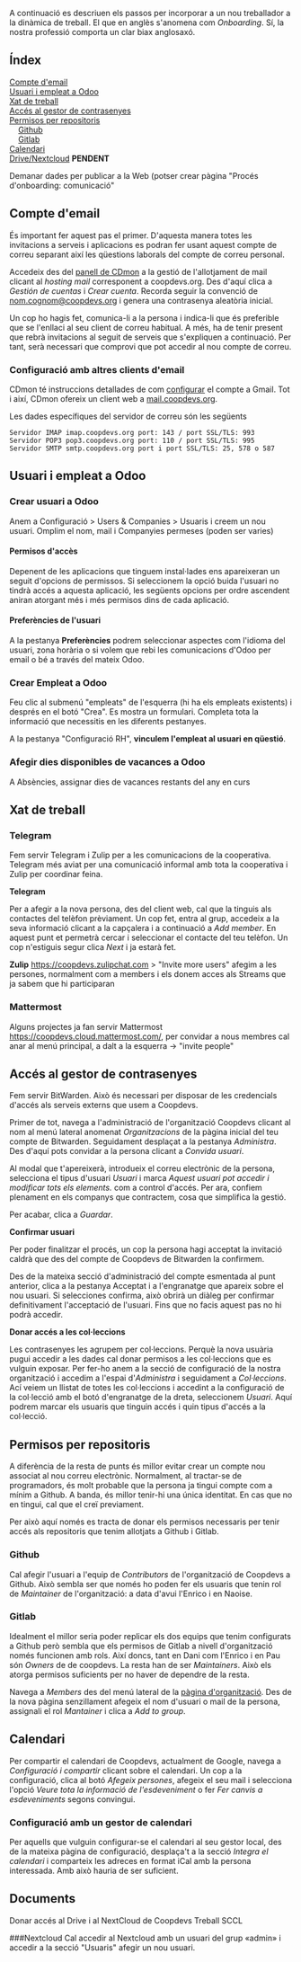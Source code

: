 A continuació es descriuen els passos per incorporar a un nou treballador a la dinàmica de treball. El que en anglès s'anomena com _Onboarding_. Sí, la nostra professió comporta un clar biax anglosaxó.

## Índex

[Compte d'email](#compte-demail)<br>
[Usuari i empleat a Odoo](#usuari-i-empleat-a-odoo)<br>
[Xat de treball](#xat-de-treball)<br>
[Accés al gestor de contrasenyes](#accés-al-gestor-de-contrasenyes)<br>
[Permisos per repositoris](#permisos-per-repositoris)<br>
&nbsp;&nbsp;&nbsp;&nbsp;[Github](#github)<br>
&nbsp;&nbsp;&nbsp;&nbsp;[Gitlab](#gitlab)<br>
[Calendari](#calendari) <br>
[Drive/Nextcloud](#documents) **PENDENT**

Demanar dades per publicar a la Web (potser crear pàgina "Procés d'onboarding: comunicació"

## Compte d'email

És important fer aquest pas el primer. D'aquesta manera totes les invitacions a serveis i aplicacions es podran fer usant aquest compte de correu separant així les qüestions laborals del compte de correu personal.

Accedeix des del [panell de CDmon](https://admin.cdmon.com/es/acceso) a la gestió de l'allotjament de mail clicant al _hosting mail_ corresponent a coopdevs.org. Des d'aquí clica a _Gestión de cuentas_ i _Crear cuenta_. Recorda seguir la convenció de nom.cognom@coopdevs.org i genera una contrasenya aleatòria inicial.

Un cop ho hagis fet, comunica-li a la persona i indica-li que és preferible que se l'enllaci al seu client de correu habitual. A més, ha de tenir present que rebrà invitacions al seguit de serveis que s'expliquen a continuació. Per tant, serà necessari que comprovi que pot accedir al nou compte de correu.

### Configuració amb altres clients d'email

CDmon té instruccions detallades de com [configurar](https://ticket.cdmon.com/es/support/solutions/articles/7000006292-c%C3%B3mo-configurar-el-correo-electr%C3%B3nico-de-cdmon-en-gmail) el compte a Gmail. Tot i així, CDmon ofereix un client web a [mail.coopdevs.org](http://mail.coopdevs.org).

Les dades específiques del servidor de correu són les següents

```
Servidor IMAP imap.coopdevs.org port: 143 / port SSL/TLS: 993
Servidor POP3 pop3.coopdevs.org port: 110 / port SSL/TLS: 995
Servidor SMTP smtp.coopdevs.org port i port SSL/TLS: 25, 578 o 587
```

## Usuari i empleat a Odoo

### Crear usuari a Odoo

Anem a Configuració > Users & Companies > Usuaris i creem un nou usuari. Omplim el nom, mail i Companyies permeses (poden ser varies)

#### Permisos d'accès 

Depenent de les aplicacions que tinguem instal·lades ens apareixeran un seguit d'opcions de permissos. Si seleccionem la opció buida l'usuari no tindrà accés a aquesta aplicació, les següents opcions per ordre ascendent aniran atorgant més i més permisos dins de cada aplicació. 

#### Preferències de l'usuari 

A la pestanya **Preferències** podrem seleccionar aspectes com l'idioma del usuari, zona horària o si volem que rebi les comunicacions d'Odoo per email o bé a través del mateix Odoo.  

### Crear Empleat a Odoo

Feu clic al submenú "empleats" de l'esquerra (hi ha els empleats existents) i després en el botó "Crea". Es mostra un formulari. Completa tota la informació que necessitis en les diferents pestanyes.

A la pestanya "Configuració RH", **vinculem l'empleat al usuari en qüestió**. 

### Afegir dies disponibles de vacances a Odoo

A Absències, assignar dies de vacances restants del any en curs

## Xat de treball

### Telegram

Fem servir Telegram i Zulip per a les comunicacions de la cooperativa. Telegram més aviat per una comunicació informal amb tota la cooperativa i Zulip per coordinar feina. 

**Telegram**

Per a afegir a la nova persona, des del client web, cal que la tinguis als contactes del telèfon prèviament. Un cop fet, entra al grup, accedeix a la seva informació clicant a la capçalera i a continuació a _Add member_. En aquest punt et permetrà cercar i seleccionar el contacte del teu telèfon. Un cop n'estiguis segur clica _Next_ i ja estarà fet.

**Zulip**
https://coopdevs.zulipchat.com > "Invite more users" afegim a les persones, normalment com a members i els donem acces als Streams que ja sabem que hi participaran 


### Mattermost

Alguns projectes ja fan servir Mattermost https://coopdevs.cloud.mattermost.com/, per convidar a nous membres cal anar al menú principal, a dalt a la esquerra -> "invite people" 

## Accés al gestor de contrasenyes

Fem servir BitWarden. Això és necessari per disposar de les credencials d'accés als serveis externs que usem a Coopdevs.

Primer de tot, navega a l'administració de l'organització Coopdevs clicant al nom al menú lateral anomenat _Organitzacions_ de la pàgina inicial del teu compte de Bitwarden. Seguidament desplaçat a la pestanya _Administra_. Des d'aquí pots convidar a la persona clicant a _Convida usuari_. 

Al modal que t'apereixerà, introdueix el correu electrònic de la persona, selecciona el tipus d'usuari _Usuari_ i marca _Aquest usuari pot accedir i modificar tots els elements._ com a control d'accés. Per ara, confiem plenament en els companys que contractem, cosa que simplifica la gestió.

Per acabar, clica a _Guardar_.

**Confirmar usuari**

Per poder finalitzar el procés, un cop la persona hagi acceptat la invitació caldrà que des del compte de Coopdevs de Bitwarden la confirmem.

Des de la mateixa secció d'administració del compte esmentada al punt anterior, clica a la pestanya Acceptat i a l'engranatge que apareix sobre el nou usuari. Si selecciones confirma, això obrirà un diàleg per confirmar definitivament l'acceptació de l'usuari. Fins que no facis aquest pas no hi podrà accedir.

**Donar accés a les col·leccions**

Les contrasenyes les agrupem per col·leccions. Perquè la nova usuària pugui accedir a les dades cal donar permisos a les col·leccions que es vulguin exposar. Per fer-ho anem a la secció de configuració de la nostra organització i accedim a l'espai d'_Administra_ i seguidament a _Col·leccions_. Ací veiem un llistat de totes les col·leccions i accedint a la configuració de la col·lecció amb el botó d'engranatge de la dreta, seleccionem _Usuari_. Aquí podrem marcar els usuaris que tinguin accés i quin tipus d'accés a la col·lecció.

## Permisos per repositoris

A diferència de la resta de punts és millor evitar crear un compte nou associat al nou correu electrònic. Normalment, al tractar-se de programadors, és molt probable que la persona ja tingui compte com a mínim a Github. A banda, és millor tenir-hi una única identitat. En cas que no en tingui, cal que el creï previament.

Per això aquí només es tracta de donar els permisos necessaris per tenir accés als repositoris que tenim allotjats a Github i Gitlab.

### Github

Cal afegir l'usuari a l'equip de _Contributors_ de l'organització de Coopdevs a Github. Això sembla ser que només ho poden fer els usuaris que tenin rol de _Maintainer_ de l'organització: a data d'avui l'Enrico i en Naoise.

### Gitlab

Idealment el millor seria poder replicar els dos equips que tenim configurats a Github però sembla que els permisos de Gitlab a nivell d'organització només funcionen amb rols. Així doncs, tant en Dani com l'Enrico i en Pau són _Owners_ de de coopdevs. La resta han de ser _Maintainers_. Això els atorga permisos suficients per no haver de dependre de la resta.

Navega a _Members_ des del menú lateral de la [pàgina d'organització](https://gitlab.com/coopdevs). Des de la nova pàgina senzillament afegeix el nom d'usuari o mail de la persona, assignali el rol _Mantainer_ i clica a _Add to group_.

## Calendari

Per compartir el calendari de Coopdevs, actualment de Google, navega a _Configuració i compartir_ clicant sobre el calendari. Un cop a la configuració, clica al botó _Afegeix persones_, afegeix el seu mail i selecciona l'opció _Veure tota la informació de l'esdeveniment_ o fer _Fer canvis a esdeveniments_ segons convingui.

### Configuració amb un gestor de calendari

Per aquells que vulguin configurar-se el calendari al seu gestor local, des de la mateixa pàgina de configuració, desplaça't a la secció _Integra el calendari_ i comparteix les adreces en format iCal amb la persona interessada. Amb això hauria de ser suficient.

## Documents

Donar accés al Drive i al NextCloud de Coopdevs Treball SCCL

###Nextcloud
Cal accedir al Nextcloud amb un usuari del grup «admin» i accedir a la secció "Usuaris" afegir un nou usuari.
